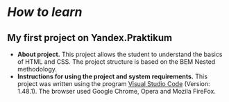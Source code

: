 # *How to learn*
## My first project on Yandex.Praktikum
* **About project.** This project allows the student to understand the basics of HTML and CSS. The project structure is based on the BEM Nested methodology. 
* **Instructions for using the project and system requirements.** This project was written using the program [Visual Studio Code](https://visualstudio.microsoft.com/ru/) (Version: 1.48.1). 
The browser used Google Chrome, Opera and Mozila FireFox.  
